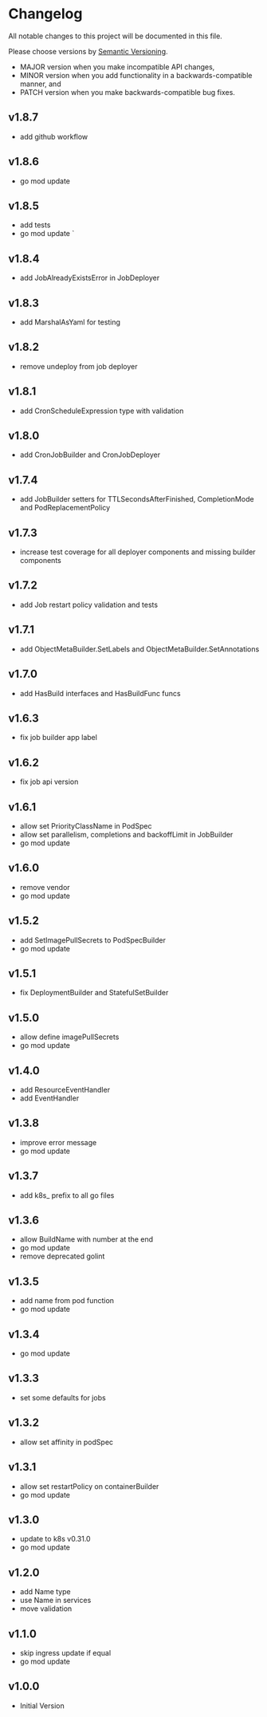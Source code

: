 # Changelog

All notable changes to this project will be documented in this file.

Please choose versions by [Semantic Versioning](http://semver.org/).

* MAJOR version when you make incompatible API changes,
* MINOR version when you add functionality in a backwards-compatible manner, and
* PATCH version when you make backwards-compatible bug fixes.

## v1.8.7

- add github workflow

## v1.8.6

- go mod update

## v1.8.5

- add tests
- go mod update
  `
## v1.8.4

- add JobAlreadyExistsError in JobDeployer  

## v1.8.3

- add MarshalAsYaml for testing

## v1.8.2

- remove undeploy from job deployer

## v1.8.1

- add CronScheduleExpression type with validation

## v1.8.0

- add CronJobBuilder and CronJobDeployer 

## v1.7.4

- add JobBuilder setters for TTLSecondsAfterFinished, CompletionMode and PodReplacementPolicy

## v1.7.3

- increase test coverage for all deployer components and missing builder components

## v1.7.2

- add Job restart policy validation and tests

## v1.7.1

- add ObjectMetaBuilder.SetLabels and ObjectMetaBuilder.SetAnnotations

## v1.7.0

- add HasBuild interfaces and HasBuildFunc funcs

## v1.6.3

- fix job builder app label

## v1.6.2

- fix job api version

## v1.6.1
 
- allow set PriorityClassName in PodSpec
- allow set parallelism, completions and backoffLimit in JobBuilder
- go mod update

## v1.6.0

- remove vendor
- go mod update

## v1.5.2

- add SetImagePullSecrets to PodSpecBuilder 
- go mod update

## v1.5.1

- fix DeploymentBuilder and StatefulSetBuilder

## v1.5.0

- allow define imagePullSecrets
- go mod update

## v1.4.0

- add ResourceEventHandler
- add EventHandler

## v1.3.8

- improve error message
- go mod update

## v1.3.7

- add k8s_ prefix to all go files

## v1.3.6

- allow BuildName with number at the end
- go mod update
- remove deprecated golint

## v1.3.5

- add name from pod function
- go mod update

## v1.3.4

- go mod update

## v1.3.3

- set some defaults for jobs

## v1.3.2

- allow set affinity in podSpec

## v1.3.1

- allow set restartPolicy on containerBuilder
- go mod update

## v1.3.0

- update to k8s v0.31.0
- go mod update

## v1.2.0

- add Name type
- use Name in services
- move validation

## v1.1.0

- skip ingress update if equal
- go mod update

## v1.0.0

- Initial Version
